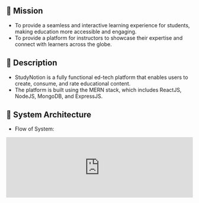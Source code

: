 ## 🎯 Mission
- To provide a seamless and interactive learning experience for students, making education more accessible and engaging.
- To provide a platform for instructors to showcase their expertise and connect with learners across the globe.

## 📝 Description
- StudyNotion is a fully functional ed-tech platform that enables users to create, consume, and rate educational content.
- The platform is built using the MERN stack, which includes ReactJS, NodeJS, MongoDB, and ExpressJS.

## 💾 System Architecture

- Flow of System:
<iframe frameborder="0" style="width:100%;height:163px;" src="https://viewer.diagrams.net/?highlight=0000ff&nav=1&title=EdTech-Flow.drawio#Uhttps%3A%2F%2Fdrive.google.com%2Fuc%3Fid%3D1MSTPiuUy75_BSu6BqCblzmXcGbBXH5E1%26export%3Ddownload"></iframe>